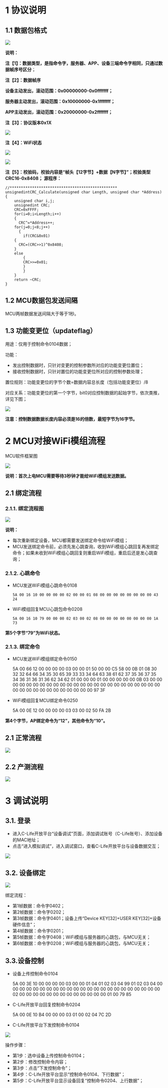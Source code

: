 # 1 协议说明
## 1.1 数据包格式

![](https://i.imgur.com/T9xpDWK.png)

**说明：**

**注【1】：数据类型，是指命令字，服务器、APP、设备三端命令字相同，只通过数据帧序号区分**；

**注【2】：数据帧序**

**设备主动发出，滚动范围：0x00000000-0x0fffffff；**

**服务器主动发出，滚动范围：0x10000000-0x1fffffff；**

**APP主动发出，滚动范围：0x20000000-0x2fffffff；**

**注【3】：协议版本0x1X**

![](https://i.imgur.com/sUGSw51.png)

**注【4】：WiFi状态**

![](https://i.imgur.com/RX8445A.png)

![](https://i.imgur.com/QahZwPO.png)

**注【5】：校验码，校验内容是“帧头【12字节】+数据【N字节】”；校验类型CRC16-0x8408；
源程序：**

    //************************************************
    unsignedintCRC_Calculate(unsigned char Length, unsigned char *Address)
    {
    	unsigned char i,j;
    	unsignedint CRC;
    	CRC=0xFFFF;
    	for(i=0;i<Length;i++)
    	{
    	  CRC^=*Address++;
    	for(j=0;j<8;j++)
    	  {
    		if(CRC&0x01)
    	{
    	  CRC=(CRC>>1)^0x8408;
    	}
    	else
    		{
    		CRC>>=0x01;
    		}
    		}
    	}
    	return ~CRC;
    }
## 1.2 MCU数据包发送间隔

MCU两帧数据发送间隔大于等于1秒。
## 1.3 功能变更位（updateflag）

用途：仅用于控制命令0104数据；

功能：

- 发出控制数据时，只针对变更的控制参数所对应的功能变更位置位；
- 接收控制数据时，只针对置位的功能变更位所对应的控制参数处理；

置位规则：功能变更位的字节个数=数据内容总长度（包括功能变更位）/8

对应关系：功能变更位的第一个字节，bit0对应控制数据的起始字节，依次类推，详见下图；

![](https://i.imgur.com/jxkvt8R.png)

**注意：控制数据数据长度内容必须是16的倍数，最短字节为16字节。**
# 2 MCU对接WiFi模组流程

MCU软件框架图

![](https://i.imgur.com/hYODkX2.png)

**说明：首次上电MCU需要等待3秒钟才能给WiFi模组发送数据。**

## 2.1 绑定流程
### 2.1.1. 绑定流程图

![](https://i.imgur.com/SDAlswS.png)

**说明：**


- 每次重新绑定设备，MCU都需要发送绑定命令给WiFi模组；
- MCU发送绑定命令前，必须先发心跳查询，收到WiFi模组心跳回复再发绑定命令；如果未收到WiFi模组心跳回复则重启WiFi模组，重启后还是发心跳查询；
### 2.1.2. 心跳命令


- MCU发送WiFi模组心跳命令0108

    `5A 00 16 10 00 00 00 00 02 00 00 01 08 00 00 00 00 00 00 00 00 43 24` 


- WiFi模组回复MCU心跳包命令0208

     `5A 00 16 10 79 00 00 00 02 03 00 02 08 00 00 00 00 00 00 00 00 1A 73` 

**第5个字节“79”为WiFi状态。**
### 2.1.3. 绑定命令


- MCU发送WiFi模组绑定命令0150


    5A 00 66 12 00 00 00 00 03 00 00 01 50 00 00 C5 58 00 0B 01 08 30 32 32 64 66 34 35 30 65 39 33 33 34 64 63 38 61 62 37 35 36 37 35 34 36 31 36 31 36 62 34 62 01 00 00 00 01 00 00 00 00 00 0B 03 00 00 00 00 00 00 00 00 00 00 00 00 00 00 00 00 00 00 00 00 00 00 00 00 00 00 00 00 00 00 00 00 00 00 00 00 97 3F
 
- WiFi模组回复MCU绑定命令0250

    5A 00 0E 12 00 00 00 00 03 03 00 02 50 FA 2B

**第4个字节，AP绑定命令为“12”，其他命令为“10”。**
## 2.1  正常流程

![](https://i.imgur.com/5Uuue4o.png)

## 2.2 产测流程

![](https://i.imgur.com/1lYJO0x.png)

# 3 调试说明
## 3.1. 登录


- 进入C-Life开放平台“设备调试”页面，添加调试账号（C-Life账号）、添加设备的MAC地址；
- 点击“进入模拟调试”，进入调试窗口，查看C-Life开放平台与设备数据交互；

![](https://i.imgur.com/bLUQLmT.png)

## 3.2. 设备绑定

![](https://i.imgur.com/vvgaPym.png)

绑定流程：

- 第1帧数据：命令字0402；
- 第2帧数据：命令字0202；
- 第3帧数据：命令字0401；设备上传“Device KEY[32]+USER  KEY[32]+设备硬件信息”；
- 第4帧数据：命令字0201；
- 第5帧数据：命令字0408；WiFi模组与服务器的心跳包，与MCU无关；
- 第6帧数据：命令字0208；WiFi模组与服务器的心跳包，与MCU无关；
## 3.3.设备控制


- 设备上传控制命令0104

    5A 00 3E 10 00 00 00 00 03 00 00 01 04 01 02 03 04 99 01 02 03 04 00 00 00 00 00 00 00 00 00 00 00 00 00 00 00 00 00 00 00 00 00 00 00 02 00 00 00 00 00 00 00 00 00 00 00 00 00 01 00 79 85

- C-Life开放平台回复控制命令0204

    5A 00 0E 10 B4 00 00 00 03 01 00 02 04 7C 2D 

- C-Life开放平台下发控制命令0104

![](https://i.imgur.com/RHneAfa.png)

操作步骤：

- 第1步：选中设备上传控制命令0104；
- 第2步：修改控制命令内容；
- 第3步：点击“下发控制命令”；
- 第4步：C-Life开放平台显示“控制命令0104、下行数据”；
- 第5步：C-Life开放平台显示设备回复“控制命令0204、上行数据”；



































